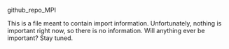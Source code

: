 github_repo_MPI

This is a file meant to contain import information. Unfortunately, nothing is important right now, so there is no information. Will anything ever be important? Stay tuned.